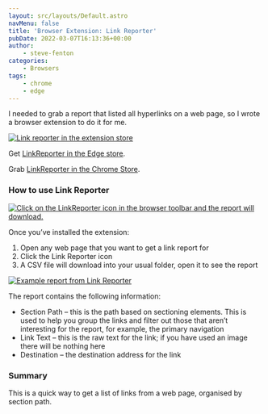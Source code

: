 ```yaml
---
layout: src/layouts/Default.astro
navMenu: false
title: 'Browser Extension: Link Reporter'
pubDate: 2022-03-07T16:13:36+00:00
author:
    - steve-fenton
categories:
    - Browsers
tags:
    - chrome
    - edge
---
```


I needed to grab a report that listed all hyperlinks on a web page, so I wrote a browser extension to do it for me.

[![Link reporter in the extension store](https://www.stevefenton.co.uk/wp-content/uploads/2022/03/link-reporter-edge-extension.jpg)](https://www.stevefenton.co.uk/2022/03/browser-extension-link-reporter/link-reporter-edge-extension/)

Get [LinkReporter in the Edge store](https://microsoftedge.microsoft.com/addons/detail/linkreporter/fjcjpdljldimcgcinebaopphlnoegfng).

Grab [LinkReporter in the Chrome Store](https://chrome.google.com/webstore/detail/linkreporter/mkfnghikdmejcicolbcdmfdfbkbhmefl).

### How to use Link Reporter

[![Click on the LinkReporter icon in the browser toolbar and the report will download.](https://www.stevefenton.co.uk/wp-content/uploads/2022/03/using-link-reporter.jpg)](https://www.stevefenton.co.uk/2022/03/browser-extension-link-reporter/using-link-reporter/)

Once you’ve installed the extension:

1. Open any web page that you want to get a link report for
2. Click the Link Reporter icon
3. A CSV file will download into your usual folder, open it to see the report

[![Example report from Link Reporter](https://www.stevefenton.co.uk/wp-content/uploads/2022/03/example-report.png)](https://www.stevefenton.co.uk/2022/03/browser-extension-link-reporter/example-report/)

The report contains the following information:

- Section Path – this is the path based on sectioning elements. This is used to help you group the links and filter out those that aren’t interesting for the report, for example, the primary navigation
- Link Text – this is the raw text for the link; if you have used an image there will be nothing here
- Destination – the destination address for the link

### Summary

This is a quick way to get a list of links from a web page, organised by section path.